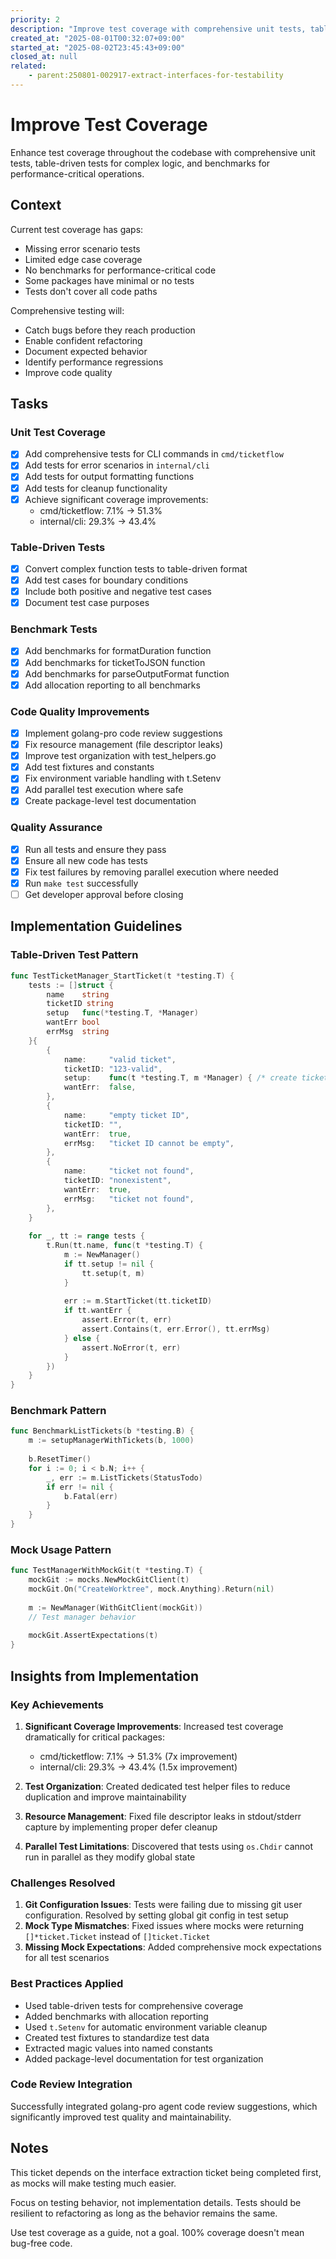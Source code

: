 ```yaml
---
priority: 2
description: "Improve test coverage with comprehensive unit tests, table-driven tests, and benchmarks"
created_at: "2025-08-01T00:32:07+09:00"
started_at: "2025-08-02T23:45:43+09:00"
closed_at: null
related:
    - parent:250801-002917-extract-interfaces-for-testability
---
```


# Improve Test Coverage

Enhance test coverage throughout the codebase with comprehensive unit tests, table-driven tests for complex logic, and benchmarks for performance-critical operations.

## Context

Current test coverage has gaps:
- Missing error scenario tests
- Limited edge case coverage
- No benchmarks for performance-critical code
- Some packages have minimal or no tests
- Tests don't cover all code paths

Comprehensive testing will:
- Catch bugs before they reach production
- Enable confident refactoring
- Document expected behavior
- Identify performance regressions
- Improve code quality

## Tasks

### Unit Test Coverage
- [x] Add comprehensive tests for CLI commands in `cmd/ticketflow`
- [x] Add tests for error scenarios in `internal/cli`
- [x] Add tests for output formatting functions
- [x] Add tests for cleanup functionality
- [x] Achieve significant coverage improvements:
  - cmd/ticketflow: 7.1% → 51.3%
  - internal/cli: 29.3% → 43.4%

### Table-Driven Tests
- [x] Convert complex function tests to table-driven format
- [x] Add test cases for boundary conditions
- [x] Include both positive and negative test cases
- [x] Document test case purposes

### Benchmark Tests
- [x] Add benchmarks for formatDuration function
- [x] Add benchmarks for ticketToJSON function
- [x] Add benchmarks for parseOutputFormat function
- [x] Add allocation reporting to all benchmarks

### Code Quality Improvements
- [x] Implement golang-pro code review suggestions
- [x] Fix resource management (file descriptor leaks)
- [x] Improve test organization with test_helpers.go
- [x] Add test fixtures and constants
- [x] Fix environment variable handling with t.Setenv
- [x] Add parallel test execution where safe
- [x] Create package-level test documentation

### Quality Assurance
- [x] Run all tests and ensure they pass
- [x] Ensure all new code has tests
- [x] Fix test failures by removing parallel execution where needed
- [x] Run `make test` successfully
- [ ] Get developer approval before closing

## Implementation Guidelines

### Table-Driven Test Pattern
```go
func TestTicketManager_StartTicket(t *testing.T) {
    tests := []struct {
        name    string
        ticketID string
        setup   func(*testing.T, *Manager)
        wantErr bool
        errMsg  string
    }{
        {
            name:     "valid ticket",
            ticketID: "123-valid",
            setup:    func(t *testing.T, m *Manager) { /* create ticket */ },
            wantErr:  false,
        },
        {
            name:     "empty ticket ID",
            ticketID: "",
            wantErr:  true,
            errMsg:   "ticket ID cannot be empty",
        },
        {
            name:     "ticket not found",
            ticketID: "nonexistent",
            wantErr:  true,
            errMsg:   "ticket not found",
        },
    }
    
    for _, tt := range tests {
        t.Run(tt.name, func(t *testing.T) {
            m := NewManager()
            if tt.setup != nil {
                tt.setup(t, m)
            }
            
            err := m.StartTicket(tt.ticketID)
            if tt.wantErr {
                assert.Error(t, err)
                assert.Contains(t, err.Error(), tt.errMsg)
            } else {
                assert.NoError(t, err)
            }
        })
    }
}
```

### Benchmark Pattern
```go
func BenchmarkListTickets(b *testing.B) {
    m := setupManagerWithTickets(b, 1000)
    
    b.ResetTimer()
    for i := 0; i < b.N; i++ {
        _, err := m.ListTickets(StatusTodo)
        if err != nil {
            b.Fatal(err)
        }
    }
}
```

### Mock Usage Pattern
```go
func TestManagerWithMockGit(t *testing.T) {
    mockGit := mocks.NewMockGitClient(t)
    mockGit.On("CreateWorktree", mock.Anything).Return(nil)
    
    m := NewManager(WithGitClient(mockGit))
    // Test manager behavior
    
    mockGit.AssertExpectations(t)
}
```

## Insights from Implementation

### Key Achievements
1. **Significant Coverage Improvements**: Increased test coverage dramatically for critical packages:
   - cmd/ticketflow: 7.1% → 51.3% (7x improvement)
   - internal/cli: 29.3% → 43.4% (1.5x improvement)

2. **Test Organization**: Created dedicated test helper files to reduce duplication and improve maintainability

3. **Resource Management**: Fixed file descriptor leaks in stdout/stderr capture by implementing proper defer cleanup

4. **Parallel Test Limitations**: Discovered that tests using `os.Chdir` cannot run in parallel as they modify global state

### Challenges Resolved
1. **Git Configuration Issues**: Tests were failing due to missing git user configuration. Resolved by setting global git config in test setup
2. **Mock Type Mismatches**: Fixed issues where mocks were returning `[]*ticket.Ticket` instead of `[]ticket.Ticket`
3. **Missing Mock Expectations**: Added comprehensive mock expectations for all test scenarios

### Best Practices Applied
- Used table-driven tests for comprehensive coverage
- Added benchmarks with allocation reporting
- Used `t.Setenv` for automatic environment variable cleanup
- Created test fixtures to standardize test data
- Extracted magic values into named constants
- Added package-level documentation for test organization

### Code Review Integration
Successfully integrated golang-pro agent code review suggestions, which significantly improved test quality and maintainability.

## Notes

This ticket depends on the interface extraction ticket being completed first, as mocks will make testing much easier.

Focus on testing behavior, not implementation details. Tests should be resilient to refactoring as long as the behavior remains the same.

Use test coverage as a guide, not a goal. 100% coverage doesn't mean bug-free code.